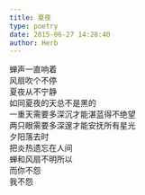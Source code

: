 ```yaml
---  
title: 夏夜  
type: poetry  
date: 2015-06-27 14:28:40  
author: Herb    
---  
```

蝉声一直响着  
风扇吹个不停  
夏夜从不宁静  
如同夏夜的天总不是黑的  
一重天需要多深沉才能湛蓝得不绝望  
两只眼需要多深邃才能安抚所有星光  
夕阳落去时  
把炎热遗忘在人间  
蝉和风扇不明所以  
而你不怨  
我不怨